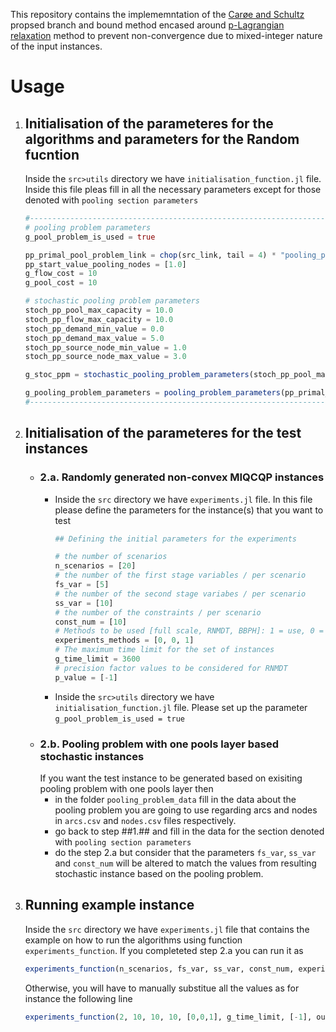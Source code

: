 
This repository contains the implememntation of the [Carøe and Schultz](https://www.sciencedirect.com/science/article/pii/S0167637798000509) propsed branch and bound method encased around [p-Lagrangian  relaxation](https://link.springer.com/article/10.1007/s10898-022-01138-y) method to prevent non-convergence due to mixed-integer nature of the input instances. 

# Usage 
1. ## Initialisation of the parameteres for the algorithms and parameters for the Random fucntion
    Inside the `src>utils` directory we have `initialisation_function.jl` file. Inside this file pleas fill in all the necessary parameters except for those denoted with `pooling section parameters`
    ```julia
    #-----------------------------------------------------------------------------
    # pooling problem parameters
    g_pool_problem_is_used = true

    pp_primal_pool_problem_link = chop(src_link, tail = 4) * "pooling_problem_data"
    pp_start_value_pooling_nodes = [1.0]
    g_flow_cost = 10
    g_pool_cost = 10

    # stochastic pooling problem parameters
    stoch_pp_pool_max_capacity = 10.0
    stoch_pp_flow_max_capacity = 10.0
    stoch_pp_demand_min_value = 0.0 
    stoch_pp_demand_max_value = 5.0
    stoch_pp_source_node_min_value = 1.0
    stoch_pp_source_node_max_value = 3.0

    g_stoc_ppm = stochastic_pooling_problem_parameters(stoch_pp_pool_max_capacity, stoch_pp_flow_max_capacity, stoch_pp_demand_min_value, stoch_pp_demand_max_value, stoch_pp_source_node_min_value, stoch_pp_source_node_max_value)

    g_pooling_problem_parameters = pooling_problem_parameters(pp_primal_pool_problem_link, pp_start_value_pooling_nodes, g_flow_cost, g_pool_cost, g_stoc_ppm)
    #-----------------------------------------------------------------------------
    ```
2. ## Initialisation of the parameteres for the test instances 
    - ### 2.a. Randomly generated non-convex MIQCQP instances
        - Inside the `src` directory we have `experiments.jl` file. In this file please define the parameters for the instance(s) that you want to test 
            ```julia
            ## Defining the initial parameters for the experiments

            # the number of scenarios
            n_scenarios = [20]
            # the number of the first stage variables / per scenario
            fs_var = [5]
            # the number of the second stage variabes / per scenario
            ss_var = [10]
            # the number of the constraints / per scenario
            const_num = [10]
            # Methods to be used [full scale, RNMDT, BBPH]: 1 = use, 0 = don't use
            experiments_methods = [0, 0, 1]
            # The maximum time limit for the set of instances
            g_time_limit = 3600
            # precision factor values to be considered for RNMDT
            p_value = [-1]
            ```
        - Inside the `src>utils` directory we have `initialisation_function.jl` file. Please set up the parameter `g_pool_problem_is_used = true`
    - ### 2.b. Pooling problem with one pools layer based stochastic instances
        If you want the test instance to be generated based on exisiting pooling problem with one pools layer then 
        - in the folder `pooling_problem_data` fill in the data about the pooling problem you are going to use regarding arcs and nodes in `arcs.csv` and `nodes.csv` files respectively.
        - go back to step ##1.## and fill in the data for the section denoted with `pooling section parameters`
        - do the step 2.a but consider that the parameters `fs_var`, `ss_var` and `const_num` will be altered to match the values from  resulting stochastic instance based on the pooling problem.
3. ## Running example instance
    Inside the `src` directory we have `experiments.jl` file that contains the example on how to run the algorithms using function 
    `experiments_function`. If you completeted step 2.a you can run it as 
    ```julia 
    experiments_function(n_scenarios, fs_var, ss_var, const_num, experiments_methods, g_time_limit, p_value, output_link)
    ```
    Otherwise, you will have to manually substitue all the values as for instance the following line 
    ```julia 
    experiments_function(2, 10, 10, 10, [0,0,1], g_time_limit, [-1], output_link)
    ```
